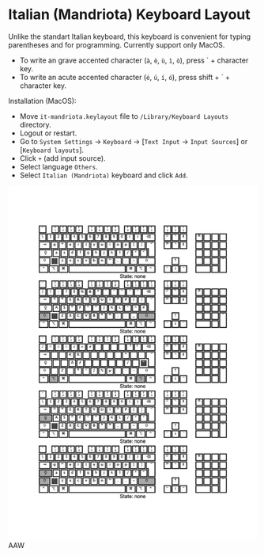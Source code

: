 # Italian (Mandriota) Keyboard Layout 
Unlike the standart Italian keyboard, this keyboard is convenient for typing parentheses and for programming.
Currently support only MacOS.

- To write an grave accented character (`à`, `è`, `ù`, `ì`, `ò`), press \` + character key.
- To write an acute accented character (`é`, `ú`, `í`, `ó`), press shift + ` + character key.

Installation (MacOS):
- Move `it-mandriota.keylayout` file to `/Library/Keyboard Layouts` directory.
- Logout or restart.
- Go to `System Settings` -> `Keyboard` -> [`Text Input`  -> `Input Sources`] or [`Keyboard layouts`].
- Click `+` (add input source).
- Select language `Others`.
- Select `Italian (Mandriota)` keyboard and click `Add`.

![Keyboard Layout](./it-mandriota-keylayout.png)
AAW
